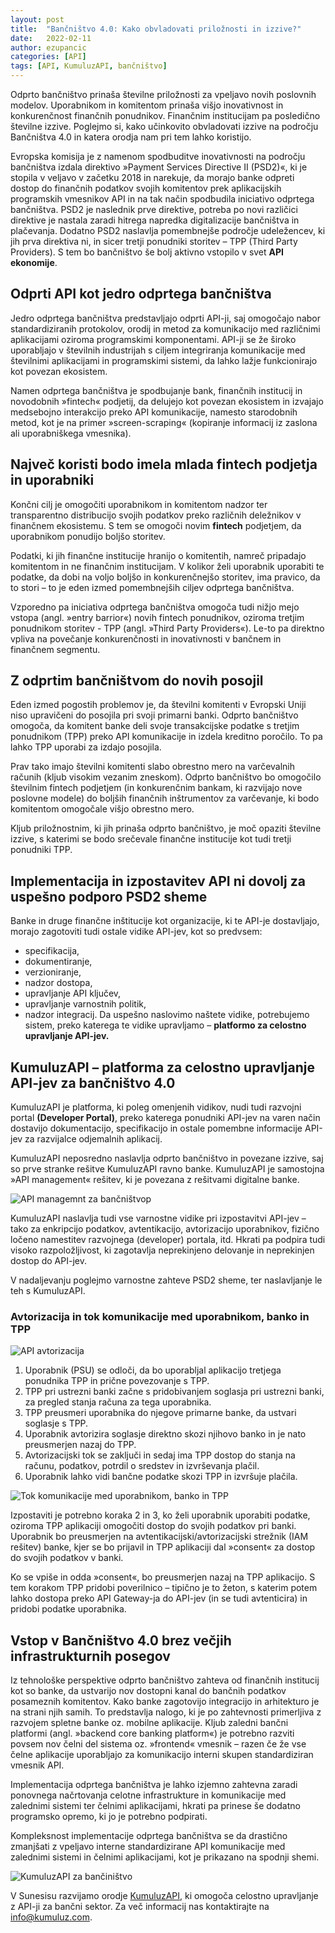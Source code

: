 ```yaml
---
layout: post
title:  "Bančništvo 4.0: Kako obvladovati priložnosti in izzive?"
date:   2022-02-11
author: ezupancic
categories: [API]
tags: [API, KumuluzAPI, bančništvo]
---
```


Odprto bančništvo prinaša številne priložnosti za vpeljavo novih poslovnih modelov. Uporabnikom in komitentom prinaša višjo inovativnost in konkurenčnost finančnih ponudnikov. Finančnim institucijam pa posledično številne izzive. Poglejmo si, kako učinkovito obvladovati izzive na področju Bančništva 4.0 in katera orodja nam pri tem lahko koristijo.

<!--more-->


Evropska komisija je z namenom spodbuditve inovativnosti na področju bančništva izdala direktivo »Payment Services Directive II (PSD2)«, ki je stopila v veljavo v začetku 2018 in narekuje, da morajo banke odpreti dostop do finančnih podatkov svojih komitentov prek aplikacijskih programskih vmesnikov API in na tak način spodbudila iniciativo odprtega bančništva. 
PSD2 je naslednik prve direktive, potreba po novi različici direktive je nastala zaradi hitrega napredka digitalizacije bančništva in plačevanja. Dodatno PSD2 naslavlja pomembnejše področje udeležencev, ki jih prva direktiva ni, in sicer tretji ponudniki storitev – TPP (Third Party Providers). S tem bo bančništvo še bolj aktivno vstopilo v svet **API ekonomije**.

## Odprti API kot jedro odprtega bančništva

Jedro odprtega bančništva predstavljajo odprti API-ji, saj omogočajo nabor standardiziranih protokolov, orodij in metod za komunikacijo med različnimi aplikacijami oziroma programskimi komponentami. API-ji se že široko uporabljajo v številnih industrijah s ciljem integriranja komunikacije med številnimi aplikacijami in programskimi sistemi, da lahko lažje funkcionirajo kot povezan ekosistem. 

Namen odprtega bančništva je spodbujanje bank, finančnih institucij in novodobnih »fintech« podjetij, da delujejo kot povezan ekosistem in izvajajo medsebojno interakcijo preko API komunikacije, namesto starodobnih metod, kot je na primer »screen-scraping« (kopiranje informacij iz zaslona ali uporabniškega vmesnika). 

## Največ koristi bodo imela mlada fintech podjetja in uporabniki

Končni cilj je omogočiti uporabnikom in komitentom nadzor ter transparentno distribucijo svojih podatkov preko različnih deležnikov v finančnem ekosistemu. S tem se omogoči novim **fintech** podjetjem, da uporabnikom ponudijo boljšo storitev. 

Podatki, ki jih finančne institucije hranijo o komitentih, namreč pripadajo komitentom in ne finančnim institucijam. V kolikor želi uporabnik uporabiti te podatke, da dobi na voljo boljšo in konkurenčnejšo storitev, ima pravico, da to stori – to je eden izmed pomembnejših ciljev odprtega bančništva. 

Vzporedno pa iniciativa odprtega bančništva omogoča tudi nižjo mejo vstopa (angl. »entry barrior«) novih fintech ponudnikov, oziroma tretjim ponudnikom storitev - TPP (angl. »Third Party Providers«). Le-to pa direktno vpliva na povečanje konkurenčnosti in inovativnosti v bančnem in finančnem segmentu. 

## Z odprtim bančništvom do novih posojil 

Eden izmed pogostih problemov je, da številni komitenti v Evropski Uniji niso upravičeni do posojila pri svoji primarni banki. Odprto bančništvo omogoča, da komitent banke deli svoje transakcijske podatke s tretjim ponudnikom (TPP) preko API komunikacije in izdela kreditno poročilo. To pa lahko TPP uporabi za izdajo posojila.

Prav tako imajo številni komitenti slabo obrestno mero na varčevalnih računih (kljub visokim vezanim zneskom). Odprto bančništvo bo omogočilo številnim fintech podjetjem (in konkurenčnim bankam, ki razvijajo nove poslovne modele) do boljših finančnih inštrumentov za varčevanje, ki bodo komitentom omogočale višjo obrestno mero. 

Kljub priložnostnim, ki jih prinaša odprto bančništvo, je moč opaziti številne izzive, s katerimi se bodo srečevale finančne institucije kot tudi tretji ponudniki TPP.

## Implementacija in izpostavitev API ni dovolj za uspešno podporo PSD2 sheme

Banke in druge finančne inštitucije kot organizacije, ki te API-je dostavljajo, morajo zagotoviti tudi ostale vidike API-jev, kot so predvsem:
-	specifikacija, 
-	dokumentiranje, 
-	verzioniranje, 
-	nadzor dostopa, 
-	upravljanje API ključev, 
-	upravljanje varnostnih politik, 
-	nadzor integracij. 
Da uspešno naslovimo naštete vidike, potrebujemo sistem, preko katerega te vidike upravljamo – **platformo za celostno upravljanje API-jev.** 

## KumuluzAPI – platforma za celostno upravljanje API-jev za bančništvo 4.0

KumuluzAPI je platforma, ki poleg omenjenih vidikov, nudi tudi razvojni portal **(Developer Portal)**, preko katerega ponudniki API-jev na varen način dostavijo dokumentacijo, specifikacijo in ostale pomembne informacije API-jev za razvijalce odjemalnih aplikacij. 

KumuluzAPI neposredno naslavlja odprto bančništvo in povezane izzive, saj so prve stranke rešitve KumuluzAPI ravno banke. KumuluzAPI je samostojna »API management« rešitev, ki je povezana z rešitvami digitalne banke. 


![API managemnt za bančništvop]({{site.baseurl}}/assets/images/posts-api-open-banking/api-open-banking.png)


KumuluzAPI naslavlja tudi vse varnostne vidike pri izpostavitvi API-jev – tako za enkripcijo podatkov, avtentikacijo, avtorizacijo uporabnikov, fizično ločeno namestitev razvojnega (developer) portala, itd. Hkrati pa podpira tudi visoko razpoložljivost, ki zagotavlja neprekinjeno delovanje in neprekinjen dostop do API-jev.

V nadaljevanju poglejmo varnostne zahteve PSD2 sheme, ter naslavljanje le teh s KumuluzAPI. 

### Avtorizacija in tok komunikacije med uporabnikom, banko in TPP


![API avtorizacija]({{site.baseurl}}/assets/images/posts-api-open-banking/API-avtorizacija.png)


1.	Uporabnik (PSU) se odloči, da bo uporabljal aplikacijo tretjega ponudnika TPP in prične povezovanje s TPP.
2.	TPP pri ustrezni banki začne s pridobivanjem soglasja pri ustrezni banki, za pregled stanja računa za tega uporabnika.
3.	TPP preusmeri uporabnika do njegove primarne banke, da ustvari soglasje s TPP.
4.	Uporabnik avtorizira soglasje direktno skozi njihovo banko in je nato preusmerjen nazaj do TPP.
5.	Avtorizacijski tok se zaključi in sedaj ima TPP dostop do stanja na računu, podatkov, potrdil o sredstev in izvrševanja plačil.
6.	Uporabnik lahko vidi bančne podatke skozi TPP in izvršuje plačila.


![Tok komunikacije med uporabnikom, banko in TPP]({{site.baseurl}}/assets/images/posts-api-open-banking/komunikacija-TPP.png)

Izpostaviti je potrebno koraka 2 in 3, ko želi uporabnik uporabiti podatke, oziroma TPP aplikaciji omogočiti dostop do svojih podatkov pri banki. Uporabnik bo preusmerjen na avtentikacijski/avtorizacijski strežnik (IAM rešitev) banke, kjer se bo prijavil in TPP aplikaciji dal »consent« za dostop do svojih podatkov v banki.

Ko se vpiše in odda »consent«, bo preusmerjen nazaj na TPP aplikacijo. S tem korakom TPP pridobi poverilnico – tipično je to žeton, s katerim potem lahko dostopa preko API Gateway-ja do API-jev (in se tudi avtenticira) in pridobi podatke uporabnika.

## Vstop v Bančništvo 4.0 brez večjih infrastrukturnih posegov

Iz tehnološke perspektive odprto bančništvo zahteva od finančnih institucij kot so banke, da ustvarijo nov dostopni kanal do bančnih podatkov posameznih komitentov. Kako banke zagotovijo integracijo in arhitekturo je na strani njih samih. To predstavlja nalogo, ki je po zahtevnosti primerljiva z razvojem spletne banke oz. mobilne aplikacije. Kljub zaledni bančni platformi (angl. »backend core banking platform«) je potrebno razviti povsem nov čelni del sistema oz. »frontend« vmesnik – razen če že vse čelne aplikacije uporabljajo za komunikacijo interni skupen standardiziran vmesnik API. 

Implementacija odprtega bančništva je lahko izjemno zahtevna zaradi ponovnega načrtovanja celotne infrastrukture in komunikacije med zalednimi sistemi ter čelnimi aplikacijami, hkrati pa prinese še dodatno programsko opremo, ki jo je potrebno podpirati. 

Kompleksnost implementacije odprtega bančništva se da drastično zmanjšati z vpeljavo interne standardizirane API komunikacije med zalednimi sistemi in čelnimi aplikacijami, kot je prikazano na spodnji shemi.


![KumuluzAPI za bančiništvo]({{site.baseurl}}/assets/images/posts-api-open-banking/KumuluzAPI-banking.png)


V Sunesisu razvijamo orodje [KumuluzAPI](https://api.kumuluz.com/), ki omogoča celostno upravljanje z API-ji za bančni sektor. Za več informacij nas kontaktirajte na <info@kumuluz.com>.







